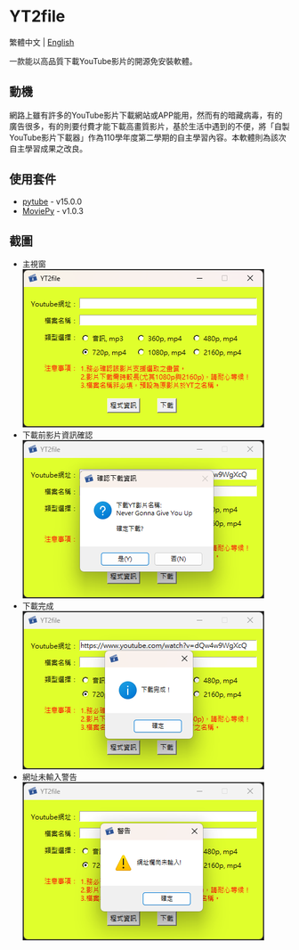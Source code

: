 # YT2file
繁體中文 | [English](./README_en.md)

一款能以高品質下載YouTube影片的開源免安裝軟體。

## 動機
網路上雖有許多的YouTube影片下載網站或APP能用，然而有的暗藏病毒，有的廣告很多，有的則要付費才能下載高畫質影片，基於生活中遇到的不便，將「自製YouTube影片下載器」作為110學年度第二學期的自主學習內容。本軟體則為該次自主學習成果之改良。

## 使用套件
* [pytube](https://pytube.io/) - v15.0.0
* [MoviePy](https://zulko.github.io/moviepy/) - v1.0.3

## 截圖
* 主視窗<br>
![img01](README.images/img01.png)
* 下載前影片資訊確認<br>
![img02](README.images/img02.png)
* 下載完成<br>
![img03](README.images/img03.png)
* 網址未輸入警告<br>
![img04](README.images/img04.png)

